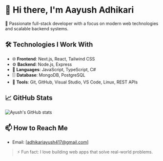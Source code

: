 # 👋 Hi there, I'm Aayush Adhikari

🚀 Passionate full-stack developer with a focus on modern web technologies and scalable backend systems.

## 🛠️ Technologies I Work With

- 🌐 **Frontend**: Next.js, React, Tailwind CSS
- ⚙️ **Backend**: Node.js, Express
- 🧠 **Languages**: JavaScript, TypeScript, C#
- 🗄️ **Database**: MongoDB, PostgreSQL
- 🔧 **Tools**: Git, GitHub, Visual Studio, VS Code, Linux, REST APIs

## 📈 GitHub Stats

![Ayush's GitHub stats](https://github-readme-stats.vercel.app/api?username=aa-ayushadhikari&show_icons=true&theme=radical)

## 📫 How to Reach Me

- Email: [adhikariayush417@gmail.com]

> ⚡ Fun fact: I love building web apps that solve real-world problems.
